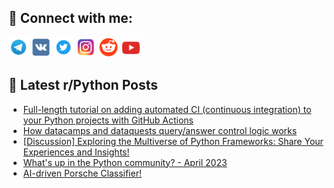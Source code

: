 ## 🔎 Connect with me:
[<img src="https://github.com/bullbesh/bullbesh/blob/main/images/Telegram.png" width="32" height="32" />](https://t.me/bullbesh)
[<img src="https://github.com/bullbesh/bullbesh/blob/main/images/VK.png" width="32" height="32" />](https://vk.com/bullbesh)
[<img src="https://github.com/bullbesh/bullbesh/blob/main/images/Twitter.png" width="32" height="32" />](https://twitter.com/bullbesh1)
[<img src="https://github.com/bullbesh/bullbesh/blob/main/images/Instagram.png" width="32" height="32" />](https://www.instagram.com/bullbesh)
[<img src="https://github.com/bullbesh/bullbesh/blob/main/images/Reddit.png" width="32" height="32" />](https://www.reddit.com/user/bullbesh)
[<img src="https://github.com/bullbesh/bullbesh/blob/main/images/YouTube.png" width="32" height="32" />](https://www.youtube.com/channel/UCtfjRs6uzgq5mfm8S06WTcg)

## 📕 Latest r/Python Posts
<!-- BLOG-POST-LIST:START -->
- [Full-length tutorial on adding automated CI &lpar;continuous integration&rpar; to your Python projects with GitHub Actions](https://www.reddit.com/r/Python/comments/132tpyi/fulllength_tutorial_on_adding_automated_ci/)
- [How datacamps and dataquests query/answer control logic works](https://www.reddit.com/r/Python/comments/132s6k8/how_datacamps_and_dataquests_queryanswer_control/)
- [[Discussion] Exploring the Multiverse of Python Frameworks: Share Your Experiences and Insights!](https://www.reddit.com/r/Python/comments/132rnui/discussion_exploring_the_multiverse_of_python/)
- [What&#39;s up in the Python community? - April 2023](https://www.reddit.com/r/Python/comments/132r0th/whats_up_in_the_python_community_april_2023/)
- [AI-driven Porsche Classifier!](https://www.reddit.com/r/Python/comments/132pqe9/aidriven_porsche_classifier/)
<!-- BLOG-POST-LIST:END -->
